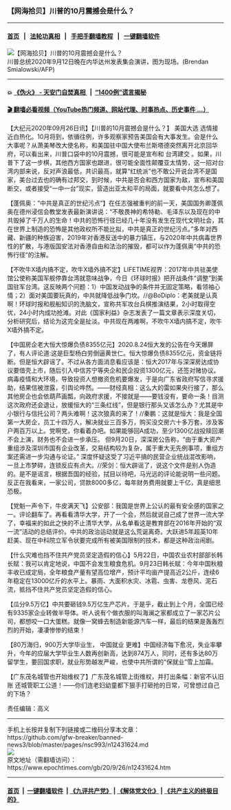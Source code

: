 ### 【网海拾贝】川普的10月震撼会是什么？
------------------------

#### [首页](https://github.com/gfw-breaker/banned-news3/blob/master/README.md) &nbsp;&nbsp;|&nbsp;&nbsp; [法轮功真相](https://github.com/begood0513/basic/blob/master/README.md)  &nbsp;&nbsp;|&nbsp;&nbsp; [手把手翻墙教程](https://github.com/gfw-breaker/guides/wiki)  &nbsp;&nbsp;|&nbsp;&nbsp; [一键翻墙软件](https://github.com/gfw-breaker/nogfw/blob/master/README.md)  



<div><img alt="【网海拾贝】川普的10月震撼会是什么？" class="attachment-djy_600_400 size-djy_600_400 wp-post-image" src="https://i.epochtimes.com/assets/uploads/2020/09/000_8PV3CK-600x400-1.jpg"/>
<div class="caption">
 川普总统2020年9月12日晚在内华达州发表集会演讲，图为现场。(Brendan Smialowski/AFP)
</div></div><hr/>

#### 💥 [《伪火》 - 天安门自焚真相 ](http://158.247.195.190:10000/videos/blog/weihuo.html)&nbsp; |&nbsp; [“1400例”谎言揭秘  ](http://158.247.195.190:10000/videos/blog/jiexi1400.html)

#### [ 🎬  翻墙必看视频（YouTube热门频道、网站代理、时事热点、历史事件 ...）](https://github.com/gfw-breaker/links/blob/master/banned.md)

<div><p>
 【大纪元2020年09月26日讯】【川普的10月震撼会是什么？】
 <ok href="https://www.epochtimes.com/gb/tag/%E7%BE%8E%E5%9B%BD%E5%A4%A7%E9%80%89.html">
  美国大选
 </ok>
 选情接近白热化。10月将到，依循往例，许多观察家预告美国会有大事发生。会是什么大事呢？从萧美琴改大使名称，和美国驻中国大使布兰斯塔德突然离开北京回华府，可以看出来，川普口袋中的10月震撼，很可能是宣布和
 <ok href="https://www.epochtimes.com/gb/tag/%E5%8F%B0%E6%B9%BE%E5%BB%BA%E4%BA%A4.html">
  台湾建交
 </ok>
 。如果，川普下了这一步棋，其他西方国家也跟进，很可能全面性颠覆亚太情势，这一招对台湾内部来说，反对声浪最低，共识最高，就算“红统派”也不敢公开说台湾不是国家，美台过去也的确有过邦交，到时候，中共是否会和西方国家为敌，宣布和美国断交，或者接受“一中一台”现实，营造出亚太和平的局面，就要看中共怎么想了。
</p>
<p>
 【蓬佩奥：“中共是真正的世纪污点”】在任志强被重判的前一天，美国国务卿蓬佩奥在德州浸信会教堂发表最新演讲说：“不敬畏神的希特勒、毛泽东以及现在的中共毁掉了千万人的生命！中共的恐怖行径已经几十年没有发生在现代文明社会，其在世界上制造的恐怖是其他政权所不能比拟，中共是真正的世纪污点。”多年对西藏、新疆的种族迫害，2019年对香港反送中的暴力镇压，与2020年中共病毒世界性的扩散，与港版国安法对香港自由和法治的摧毁，都可以作为蓬佩奥“中共的恐怖行径”的注解。
</p>
<p>
 【不吹牛X墙内搞不定，吹牛X墙外搞不定】LIFETIME视界：2017年中共驻美使馆公使称美国军舰停靠台湾就意味战争，今日《环球时报》把开战条件“调整”到美国驻军台湾。这反映两个问题：1）中国发动战争的条件并无固定策略，看领袖心情；2）面对美国要玩真的，中共就降低战争门坎。//@BoDiplo：老美就是认真啊！环球时报和舰船知识的洗脑文，宣称共军攻台兵棋推演结果，2小时取得空优，24小时内成功抢滩。对此《国家利益》杂志发表了一篇文章表示深度关切，分析研究后，结论为这完全是扯淡。中共现在两难啊，不吹牛X墙内搞不定，吹牛X墙外搞不定。
</p>
<p>
 【中国房企老大恒大惊爆负债8355亿元】2020.8.24恒大发的公告在今天爆屏了，有人评论道:这是巨型杨白劳倒逼黄世仁。恒大惊爆负债8355亿元，资金链将断。但是恒大辟谣了。不过从各方面消息看应该是：恒大2017年与深深房达成协议要借壳上市，随后引入中信苏宁等央企和民企投资1300亿元，还签对赌协议。病毒疫情和大环境，导致投资人想撤资危机要爆发，于是向广东省政府写信寻求援助，结果信被泄露，引舆论哗然。——财经真相：这么大的雷如果央行接了，那么其他房企也会依葫芦画瓢，向政府求援，不接就是——要钱没有，要命一条！目测这次政府还会退让，放缓恒大的“三条红线”，但是银行那头又该怎么办？尤其是中小银行与信托公司？两头难啊！这次狼真的来了！//秦鹏：这就是恒大：我是全国第一大房企，员工十四万人，解决就业三百多万，购买没交房六十多万套，涉及客户两百万以上。党啊党，你看着办吧。如果能够回A成功，至少1300亿战投赎回潮不会上演，财务也不会进一步承压。 但9月20日，深深房公告称，“由于重大资产重组涉及深圳市国有企业改革，交易结构较为复杂，属于重大无先例事项，重组方案还需进一步沟通与论证。” 深度怀疑这受了习近平搞的民营企业统战混改影响，一旦上市梦碎，连锁反应有点大。//荣剑：恒大辟谣了，说这个文件是别人伪造的。是不是谣言，根据吾国的经验，拭目以待吧，马光远的评论能说明一些问题。反正在我看来，一家公司，贷款8000多亿，每年财务费用就要上千亿，真是细思恐极。
</p>
<p>
 【党魁一声令下，牛皮满天飞】公安部：我国是世界上公认的最有安全感的国家之一。评论翻车了。再看看清华大学，开了一个会，然后就说自己成了世界一流大学了，幸福来的如此之快的不止清华大学，从名单看这是教育部在2016年开始的“双一流”活动的总结评价。中共的政治运动就是这么荒诞离奇。大跃进5年超英10年赶美、现在中科院立军令状要完成所有被美国限制的技术，都是这种政治闹剧。
</p>
<p>
 【什么灾难也挡不住共产党员坚定造假的信心】5月22日，中国农业农村部部长韩长赋：我可以肯定地说，中国不会发生粮食危机。9月23日韩长赋：今年中国秋粮丰收已成定局，全年粮食产量有望高位增产，预计平均亩产提高近2公斤，连续6年稳定在13000亿斤的水平上。暴雨、大面积水灾、冰雹、虫害、龙卷风、泥石流，抵挡不住共产党员坚定造假的信心。
</p>
<p>
 【瓜分9.5万亿】中共要砸钱9.5万亿生产芯片。于是乎，截止到上个月，全国已经有9335家企业转做半导体。听人说有个做衣服的叫海澜之家都成立了一家芯片公司，都想咬一口大蛋糕。就像一窝蜂去制造新能源汽车一样，最后的结果是轰轰烈烈的开始，凄凄惨惨的结束！
</p>
<p>
 【80万海归，900万大学毕业生，
 <ok href="https://www.epochtimes.com/gb/tag/%E4%B8%AD%E5%9B%BD%E5%B0%B1%E4%B8%9A.html">
  中国就业
 </ok>
 更难】中国经济每下愈况，失业率攀升，今年的应届大学毕业生人数再创新高，达到874万人，同时，还有多达80万留学生，要回国求职，就业形势越发严峻，也使中共所谓的“保就业”雪上加霜。
</p>
<p>
 【广东茂名城管也开始维权了】广东茂名城管上街维权，并打出条幅：新官不认旧账 还城管职工公道！——你们连老妇幼童都下狠手打砸抢的日常，可曾想过自己的下场？
</p>
<p>
 责任编辑：高义
</p>
</div>
<hr/>
手机上长按并复制下列链接或二维码分享本文章：<br/>
https://github.com/gfw-breaker/banned-news3/blob/master/pages/nsc993/n12431624.md <br/>
<a href='https://github.com/gfw-breaker/banned-news3/blob/master/pages/nsc993/n12431624.md'><img src='https://github.com/gfw-breaker/banned-news3/blob/master/pages/nsc993/n12431624.md.png'/></a> <br/>
原文地址（需翻墙访问）：https://www.epochtimes.com/gb/20/9/26/n12431624.htm


------------------------
#### [首页](https://github.com/gfw-breaker/banned-news3/blob/master/README.md) &nbsp;|&nbsp; [一键翻墙软件](https://github.com/gfw-breaker/nogfw/blob/master/README.md) &nbsp;| [《九评共产党》](https://github.com/gfw-breaker/9ping.md/blob/master/README.md#九评之一评共产党是什么) | [《解体党文化》](https://github.com/gfw-breaker/jtdwh.md/blob/master/README.md) | [《共产主义的终极目的》](https://github.com/gfw-breaker/gczydzjmd.md/blob/master/README.md)


<img src='http://gfw-breaker.win/banned-news3/pages/nsc993/n12431624.md' width='0px' height='0px'/>
